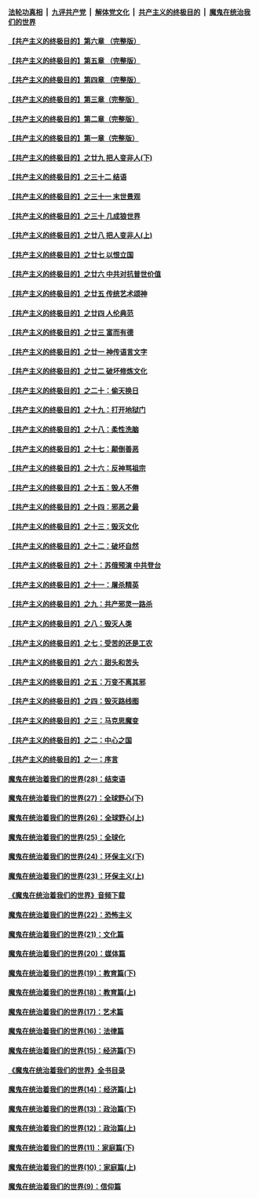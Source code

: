 

####  [法轮功真相](../../../../basic/blob/master/README.md?t=06221101) &nbsp;|&nbsp; [九评共产党](../../../../9ping.md/blob/master/README.md?t=06221101) &nbsp;|&nbsp; [解体党文化](../../../../jtdwh.md/blob/master/README.md?t=06221101)  &nbsp;|&nbsp; [共产主义的终极目的](../../../../gczydzjmd.md/blob/master/README.md?t=06221101) &nbsp;|&nbsp; [魔鬼在统治我们的世界](../../../../mgztzwmdsj.md/blob/master/README.md?t=06221101) 

#### [【共产主义的终极目的】第六章 （完整版）](../pages/nsc422/n11428913.md?t=06221101) 

#### [【共产主义的终极目的】第五章 （完整版）](../pages/nsc422/n11428912.md?t=06221101) 

#### [【共产主义的终极目的】第四章 （完整版）](../pages/nsc422/n11428907.md?t=06221101) 

#### [【共产主义的终极目的】第三章（完整版）](../pages/nsc422/n11428848.md?t=06221101) 

#### [【共产主义的终极目的】第二章（完整版）](../pages/nsc422/n11428831.md?t=06221101) 

#### [【共产主义的终极目的】第一章（完整版）](../pages/nsc422/n11417651.md?t=06221101) 

#### [【共产主义的终极目的】之廿九 把人变非人(下)](../pages/nsc422/n11344140.md?t=06221101) 

#### [【共产主义的终极目的】之三十二 结语](../pages/nsc422/n11360535.md?t=06221101) 

#### [【共产主义的终极目的】之三十一 末世景观](../pages/nsc422/n11351129.md?t=06221101) 

#### [【共产主义的终极目的】之三十 几成狼世界](../pages/nsc422/n11348280.md?t=06221101) 

#### [【共产主义的终极目的】之廿八 把人变非人(上)](../pages/nsc422/n11340492.md?t=06221101) 

#### [【共产主义的终极目的】之廿七 以恨立国](../pages/nsc422/n11336944.md?t=06221101) 

#### [【共产主义的终极目的】之廿六 中共对抗普世价值](../pages/nsc422/n11324785.md?t=06221101) 

#### [【共产主义的终极目的】之廿五 传统艺术颂神](../pages/nsc422/n11296396.md?t=06221101) 

#### [【共产主义的终极目的】之廿四 人伦典范](../pages/nsc422/n11296397.md?t=06221101) 

#### [【共产主义的终极目的】之廿三 富而有德](../pages/nsc422/n11283598.md?t=06221101) 

#### [【共产主义的终极目的】之廿一 神传语言文字](../pages/nsc422/n11263265.md?t=06221101) 

#### [【共产主义的终极目的】之廿二 破坏修炼文化](../pages/nsc422/n11245728.md?t=06221101) 

#### [【共产主义的终极目的】之二十：偷天换日](../pages/nsc422/n11238846.md?t=06221101) 

#### [【共产主义的终极目的】之十九：打开地狱门](../pages/nsc422/n11206376.md?t=06221101) 

#### [【共产主义的终极目的】之十八：柔性洗脑](../pages/nsc422/n11199994.md?t=06221101) 

#### [【共产主义的终极目的】之十七：颠倒善恶](../pages/nsc422/n11179782.md?t=06221101) 

#### [【共产主义的终极目的】之十六：反神骂祖宗](../pages/nsc422/n11166798.md?t=06221101) 

#### [【共产主义的终极目的】之十五：毁人不倦](../pages/nsc422/n11166792.md?t=06221101) 

#### [【共产主义的终极目的】之十四：邪恶之最](../pages/nsc422/n11150249.md?t=06221101) 

#### [【共产主义的终极目的】之十三：毁灭文化](../pages/nsc422/n11135227.md?t=06221101) 

#### [【共产主义的终极目的】之十二：破坏自然](../pages/nsc422/n11135214.md?t=06221101) 

#### [【共产主义的终极目的】之十：苏俄预演 中共登台](../pages/nsc422/n11118424.md?t=06221101) 

#### [【共产主义的终极目的】之十一：屠杀精英](../pages/nsc422/n11118442.md?t=06221101) 

#### [【共产主义的终极目的】之九：共产邪灵一路杀](../pages/nsc422/n11114139.md?t=06221101) 

#### [【共产主义的终极目的】之八：毁灭人类](../pages/nsc422/n11108503.md?t=06221101) 

#### [【共产主义的终极目的】之七：受苦的还是工农](../pages/nsc422/n11101809.md?t=06221101) 

#### [【共产主义的终极目的】之六：甜头和苦头](../pages/nsc422/n11096971.md?t=06221101) 

#### [【共产主义的终极目的】之五：万变不离其邪](../pages/nsc422/n11091285.md?t=06221101) 

#### [【共产主义的终极目的】之四：毁灭路线图](../pages/nsc422/n11086284.md?t=06221101) 

#### [【共产主义的终极目的】之三：马克思魔变](../pages/nsc422/n11061941.md?t=06221101) 

#### [【共产主义的终极目的】之二：中心之国](../pages/nsc422/n11047728.md?t=06221101) 

#### [【共产主义的终极目的】之一：序言](../pages/nsc422/n11086077.md?t=06221101) 

#### [魔鬼在统治着我们的世界(28)：结束语](../pages/nsc422/n10936246.md?t=06221101) 

#### [魔鬼在统治着我们的世界(27)：全球野心(下)](../pages/nsc422/n10928319.md?t=06221101) 

#### [魔鬼在统治着我们的世界(26)：全球野心(上)](../pages/nsc422/n10900318.md?t=06221101) 

#### [魔鬼在统治着我们的世界(25)：全球化](../pages/nsc422/n10788205.md?t=06221101) 

#### [魔鬼在统治着我们的世界(24)：环保主义(下)](../pages/nsc422/n10695307.md?t=06221101) 

#### [魔鬼在统治着我们的世界(23)：环保主义(上)](../pages/nsc422/n10688613.md?t=06221101) 

#### [《魔鬼在统治着我们的世界》音频下载](../pages/nsc422/n10635553.md?t=06221101) 

#### [魔鬼在统治着我们的世界(22)：恐怖主义](../pages/nsc422/n10614727.md?t=06221101) 

#### [魔鬼在统治着我们的世界(21)：文化篇](../pages/nsc422/n10597706.md?t=06221101) 

#### [魔鬼在统治着我们的世界(20)：媒体篇](../pages/nsc422/n10586579.md?t=06221101) 

#### [魔鬼在统治着我们的世界(19)：教育篇(下)](../pages/nsc422/n10564808.md?t=06221101) 

#### [魔鬼在统治着我们的世界(18)：教育篇(上)](../pages/nsc422/n10526970.md?t=06221101) 

#### [魔鬼在统治着我们的世界(17)：艺术篇](../pages/nsc422/n10499093.md?t=06221101) 

#### [魔鬼在统治着我们的世界(16)：法律篇](../pages/nsc422/n10485969.md?t=06221101) 

#### [魔鬼在统治着我们的世界(15)：经济篇(下)](../pages/nsc422/n10469975.md?t=06221101) 

#### [《魔鬼在统治着我们的世界》全书目录](../pages/nsc422/n10464261.md?t=06221101) 

#### [魔鬼在统治着我们的世界(14)：经济篇(上)](../pages/nsc422/n10457370.md?t=06221101) 

#### [魔鬼在统治着我们的世界(13)：政治篇(下)](../pages/nsc422/n10448270.md?t=06221101) 

#### [魔鬼在统治着我们的世界(12)：政治篇(上)](../pages/nsc422/n10444576.md?t=06221101) 

#### [魔鬼在统治着我们的世界(11)：家庭篇(下)](../pages/nsc422/n10440961.md?t=06221101) 

#### [魔鬼在统治着我们的世界(10)：家庭篇(上)](../pages/nsc422/n10435448.md?t=06221101) 

#### [魔鬼在统治着我们的世界(9)：信仰篇](../pages/nsc422/n10432159.md?t=06221101) 

